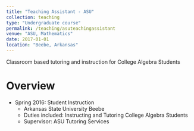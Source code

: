 ```yaml
---
title: "Teaching Assistant - ASU"
collection: teaching
type: "Undergraduate course"
permalink: /teaching/asuteachingassistant
venue: "ASU, Mathematics"
date: 2017-01-01
location: "Beebe, Arkansas"
---
```


Classroom based tutoring and instruction for College Algebra Students

Overview
======

* Spring 2016: Student Instruction
  * Arkansas State University Beebe
  * Duties included: Instructing and Tutoring College Algebra Students
  * Supervisor: ASU Tutoring Services
